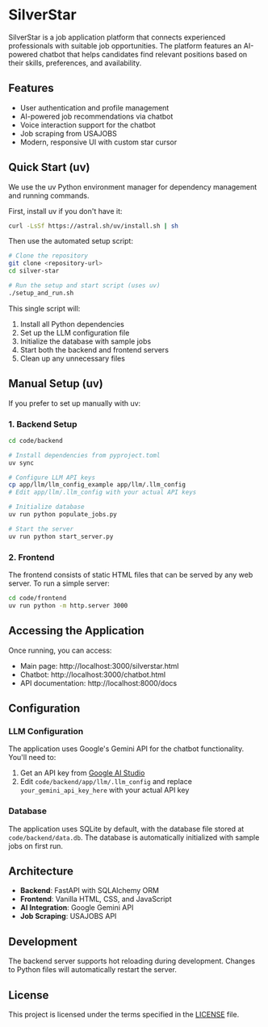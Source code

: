 # SilverStar

SilverStar is a job application platform that connects experienced professionals with suitable job opportunities. The platform features an AI-powered chatbot that helps candidates find relevant positions based on their skills, preferences, and availability.

## Features

- User authentication and profile management
- AI-powered job recommendations via chatbot
- Voice interaction support for the chatbot
- Job scraping from USAJOBS
- Modern, responsive UI with custom star cursor

## Quick Start (uv)

We use the uv Python environment manager for dependency management and running commands.

First, install uv if you don't have it:

```bash
curl -LsSf https://astral.sh/uv/install.sh | sh
```

Then use the automated setup script:

```bash
# Clone the repository
git clone <repository-url>
cd silver-star

# Run the setup and start script (uses uv)
./setup_and_run.sh
```

This single script will:
1. Install all Python dependencies
2. Set up the LLM configuration file
3. Initialize the database with sample jobs
4. Start both the backend and frontend servers
5. Clean up any unnecessary files

## Manual Setup (uv)

If you prefer to set up manually with uv:

### 1. Backend Setup

```bash
cd code/backend

# Install dependencies from pyproject.toml
uv sync

# Configure LLM API keys
cp app/llm/llm_config_example app/llm/.llm_config
# Edit app/llm/.llm_config with your actual API keys

# Initialize database
uv run python populate_jobs.py

# Start the server
uv run python start_server.py
```

### 2. Frontend

The frontend consists of static HTML files that can be served by any web server. To run a simple server:

```bash
cd code/frontend
uv run python -m http.server 3000
```

## Accessing the Application

Once running, you can access:

- Main page: http://localhost:3000/silverstar.html
- Chatbot: http://localhost:3000/chatbot.html
- API documentation: http://localhost:8000/docs

## Configuration

### LLM Configuration

The application uses Google's Gemini API for the chatbot functionality. You'll need to:

1. Get an API key from [Google AI Studio](https://aistudio.google.com/app/apikey)
2. Edit `code/backend/app/llm/.llm_config` and replace `your_gemini_api_key_here` with your actual API key

### Database

The application uses SQLite by default, with the database file stored at `code/backend/data.db`. The database is automatically initialized with sample jobs on first run.

## Architecture

- **Backend**: FastAPI with SQLAlchemy ORM
- **Frontend**: Vanilla HTML, CSS, and JavaScript
- **AI Integration**: Google Gemini API
- **Job Scraping**: USAJOBS API

## Development

The backend server supports hot reloading during development. Changes to Python files will automatically restart the server.

## License

This project is licensed under the terms specified in the [LICENSE](LICENSE) file.
